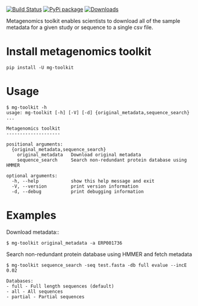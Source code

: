 [![Build Status](https://travis-ci.org/EBI-Metagenomics/emg-toolkit.svg?branch=master)](https://travis-ci.org/EBI-Metagenomics/emg-toolkit) [![PyPi package](https://badge.fury.io/py/mg-toolkit.svg)](https://badge.fury.io/py/mg-toolkit) [![Downloads](http://pepy.tech/badge/mg-toolkit)](http://pepy.tech/project/mg-toolkit)


Metagenomics toolkit enables scientists to download all of the sample
metadata for a given study or sequence to a single csv file.


Install metagenomics toolkit
============================

    pip install -U mg-toolkit


Usage
=====

    $ mg-toolkit -h
    usage: mg-toolkit [-h] [-V] [-d] {original_metadata,sequence_search} ...

    Metagenomics toolkit
    --------------------

    positional arguments:
      {original_metadata,sequence_search}
        original_metadata   Download original metadata
        sequence_search     Search non-redundant protein database using HMMER

    optional arguments:
      -h, --help            show this help message and exit
      -V, --version         print version information
      -d, --debug           print debugging information


Examples
========

Download metadata::

    $ mg-toolkit original_metadata -a ERP001736


Search non-redundant protein database using HMMER and fetch metadata

    $ mg-toolkit sequence_search -seq test.fasta -db full evalue --incE 0.02

    Databases:
    - full - Full length sequences (default)
    - all - All sequences
    - partial - Partial sequences
